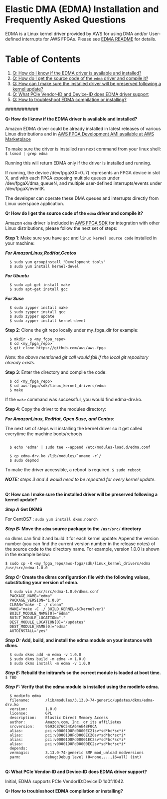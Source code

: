 
# Elastic DMA (EDMA) Installation and Frequently Asked Questions

EDMA is a Linux kernel driver provided by AWS for using DMA and/or User-defined interrupts for AWS FPGAs. Please see [EDMA README](./edma_README.md) for details.

# Table of Contents

1. [Q: How do I know if the EDMA driver is available and installed?](#howIKnow)
2. [Q: How do I get the source code of the `edma` driver and compile it?](#howToCompile)
3. [Q: How can I make sure the installed driver will be preserved following a kernel update?](#howToUpgradeKernel) 
4. [Q: What PCIe Vendor-ID and Device-ID does EDMA driver support](#howToDIDnVID)
5. [Q: How to troubleshoot EDMA compilation or installing?](#howToTroubleshoot)


############

<a name="howIKnow"></a>
**Q: How do I know if the EDMA driver is available and installed?** 

Amazon EDMA driver could be already installed in latest releases of various Linux distributions and in [AWS FPGA Development AMI available at AWS Marketplace](https://aws.amazon.com/marketplace/pp/B06VVYBLZZ)

To make sure the driver is installed run next command from your linux shell:
  `$ lsmod | grep edma`
  
Running this will return EDMA only if the driver is installed and running.

If running, the device /dev/fpgaX(X=0..7) represents an FPGA device in slot X, and with each FPGA exposing multiple queues under /dev/fpgaX/dma_queueN, and multiple user-defined interrupts/events under /dev/fpgaX/eventK.

The developer can operate these DMA queues and interrupts directly from Linux userspace application.

<a name="howToCompile"></a>
**Q: How do I get the source code of the `edma` driver and compile it?** 

Amazon `edma` driver is included in [AWS FPGA SDK](https://github.com/aws/aws-fpga/master/blob/sdk/kernel_drivers/edma) for integration with other Linux distributions, please follow the next set of steps:

__**Step 1**__: Make sure you have `gcc` and `linux kernel source code` installed in your machine:

__*For AmazonLinux,RedHat,Centos*__

```
  $ sudo yum groupinstall "Development tools"
  $ sudo yum install kernel-devel
```  

__*For Ubuntu*__  


```
  $ sudo apt-get install make
  $ sudo apt-get install gcc
```

__*For Suse*__  

```
  $ sudo zypper install make
  $ sudo zypper install gcc
  $ sudo zypper update
  $ sudo zypper install kernel-devel

```

__**Step 2**__: Clone the git repo locally under my_fpga_dir for example:  

```
  $ mkdir -p <my_fgpa_repo>
  $ cd <my_fpga_repo>
  $ git clone https://github.com/aws/aws-fpga
```

*Note: the above mentioned git call would fail if the local git repository already exists.*

__**Step 3**__: Enter the directory and compile the code:  

```
  $ cd <my_fpga_repo>
  $ cd aws-fpga/sdk/linux_kernel_drivers/edma
  $ make
```

If the `make` command was successful, you would find edma-drv.ko.

__**Step 4**__: Copy the driver to the modules directory:  

__*For AmazonLinux, RedHat, Open Suse, and Centos*__:

The next set of steps will installing the kernel driver so it get called everytime the machine boots/reboots  

```

  $ echo 'edma' | sudo tee --append /etc/modules-load.d/edma.conf

  $ cp edma-drv.ko /lib/modules/`uname -r`/
  $ sudo depmod
```  

To make the driver accessible, a reboot is required.
  `$ sudo reboot`

***NOTE:*** *steps 3 and 4 would need to be repeated for every kernel update*.  
  
<a name="howToUpdateKernel"></a>  
**Q: How can I make sure the installed driver will be preserved following a kernel update?**   

__*Step A*__ **Get DKMS**  

For  CentOS7 :  `sudo yum install dkms.noarch`  


__*Step B:*__	**Move the `edma` source package to the `/usr/src/` directory**  

so dkms can find it and build it for each kernel update: Append the version number (you can find the current version number in the release notes) of the source code to the directory name. For example, version 1.0.0 is shown in the example below:  

  `$ sudo cp -R <my_fpga_repo/aws-fpga/sdk/linux_kernel_drivers/edma /usr/src/edma-1.0.0`

__*Step C:*__	**Create the dkms configuration file with the following values, substituting your version of edma.**  

```
  $ sudo vim /usr/src/edma-1.0.0/dkms.conf
  PACKAGE_NAME="edma"
  PACKAGE_VERSION="1.0.0"
  CLEAN="make -C ./ clean"
  MAKE="make -C ./ BUILD_KERNEL=${kernelver}"
  BUILT_MODULE_NAME[0]="edma"
  BUILT_MODULE_LOCATION="."
  DEST_MODULE_LOCATION[0]="/updates"
  DEST_MODULE_NAME[0]="edma"
  AUTOINSTALL="yes"
  ```  
  
__*Step D:*__	 **Add, build, and install the edma module on your instance with dkms.**  

```
  $ sudo dkms add -m edma -v 1.0.0
  $ sudo dkms build -m edma -v 1.0.0
  $ sudo dkms install -m edma -v 1.0.0
```

__*Step E:*__	**Rebuild the initramfs so the correct module is loaded at boot time.**
  `$ TBD`
  
__*Step F:*__ **Verify that the edma module is installed using the modinfo edma.**
```
  $ modinfo edma
  filename:       /lib/modules/3.13.0-74-generic/updates/dkms/edma-drv.ko
  version:        1.0.0
  license:        GPL
  description:    Elastic Direct Memory Access
  author:         Amazon.com, Inc. or its affiliates
  srcversion:     9693C876C54CA64AE48F0CA
  alias:          pci:v00001D0Fd0000EC21sv*sd*bc*sc*i*
  alias:          pci:v00001D0Fd0000EC20sv*sd*bc*sc*i*
  alias:          pci:v00001D0Fd00001EC2sv*sd*bc*sc*i*
  alias:          pci:v00001D0Fd00000EC2sv*sd*bc*sc*i*
  depends:
  vermagic:       3.13.0-74-generic SMP mod_unload modversions
  parm:           debug:Debug level (0=none,...,16=all) (int)
```

<a name="howToDIDnVID"></a>  
**Q: What PCIe Vendor-ID and Device-ID does EDMA driver support?** 

Initial, EDMA supports PCIe VendorID:DeviceID 1d0f:1042.


<a name="howToTroubleshoot"></a>
**Q: How to troubleshoot EDMA compilation or installing?** 
